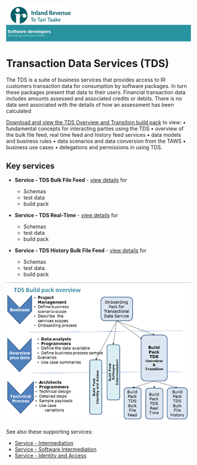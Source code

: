 ![IRD logo](../Images/IRlogo.gif)
![Software Dev](../Images/SoftwareDev.png)

Transaction Data Services (TDS) 
=======================================

The TDS is a suite of business services that provides access to IR customers transaction data for consumption by software packages.  In turn these packages present that data to their users. 
Financial transaction data includes amounts assessed and associated credits or debits.  There is no data sent associated with the details of how an assessment has been calculated

[Download and view the TDS Overview and Transition build pack](TDS%20Overview%20and%20Transition/Latest) to view:
•	fundamental concepts for interacting parties using the TDS
•	overview of the bulk file feed, real time feed and history feed services
•	data models and business rules
•	data scenarios and data conversion from the TAWS
•	business use cases
•	delegations and permissions in using TDS.


Key services
-------------

* **Service - TDS Bulk File Feed** - [view details](TDS%20Bulk%20File%20Feed/Latest/) for
	- Schemas
	- test data
	- build pack
	
* **Service - TDS Real-Time** - [view details](TDS%20Real-Time/Latest/) for
	- Schemas
	- test data
	- build pack
	
* **Service - TDS History Bulk File Feed** - [view details](TDS%20History%20Bulk%20File%20Feed/Latest/) for
	- Schemas
	- test data
	- build pack


![TDS Build Packs](Images/TDSBuildPacks.PNG)

See also these supporting services:
* [Service - Intermediation](../Service%20-%20Intermediation)
* [Service - Software Intermediation](../Service%20-%20Software%20Intermediation)
* [Service - Identity and Access](../Service%20-%20Identity%20and%20Access)